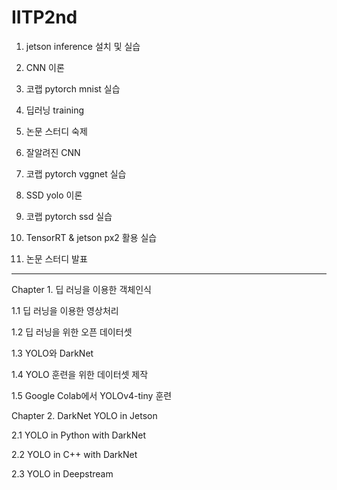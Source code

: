 # IITP2nd

1. jetson inference 설치 및 실습

2. CNN 이론

3. 코랩 pytorch mnist 실습

4. 딥러닝 training

5. 논문 스터디 숙제

6. 잘알려진 CNN

7. 코랩 pytorch vggnet 실습

8. SSD yolo 이론

9. 코랩 pytorch ssd 실습                                                               

10. TensorRT & jetson px2 활용 실습

11. 논문 스터디 발표

-------------------------

Chapter 1. 딥 러닝을 이용한 객체인식

1.1 딥 러닝을 이용한 영상처리

1.2 딥 러닝을 위한 오픈 데이터셋

1.3 YOLO와 DarkNet

1.4 YOLO 훈련을 위한 데이터셋 제작

1.5 Google Colab에서 YOLOv4-tiny 훈련

Chapter 2. DarkNet YOLO in Jetson

2.1 YOLO in Python with DarkNet

2.2 YOLO in C++ with DarkNet

2.3 YOLO in Deepstream 
